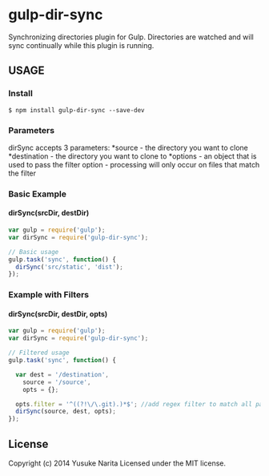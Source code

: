 # gulp-dir-sync

Synchronizing directories plugin for Gulp.  Directories are watched and will sync continually while this plugin is running.

## USAGE

### Install

```
$ npm install gulp-dir-sync --save-dev
```

### Parameters

dirSync accepts 3 parameters:
*source - the directory you want to clone
*destination - the directory you want to clone to
*options - an object that is used to pass the filter option - processing will only occur on files that match the filter

### Basic Example

#### dirSync(srcDir, destDir)

```javascript
var gulp = require('gulp');
var dirSync = require('gulp-dir-sync');

// Basic usage
gulp.task('sync', function() {
  dirSync('src/static', 'dist');
});
```

### Example with Filters

#### dirSync(srcDir, destDir, opts)

```javascript
var gulp = require('gulp');
var dirSync = require('gulp-dir-sync');

// Filtered usage
gulp.task('sync', function() {

  var dest = '/destination',
    source = '/source',
    opts = {};

  opts.filter = '^((?!\/\.git).)*$'; //add regex filter to match all paths that DO NOT have /.git in them (only process file if it does NOT NOT have /.git in it - double negative)
  dirSync(source, dest, opts);    
});
```

## License
Copyright (c) 2014 Yusuke Narita
Licensed under the MIT license.
